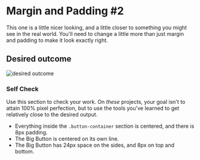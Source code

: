 # Margin and Padding #2

This one is a little nicer looking, and a little closer to something you might see in the real world. You'll need to change a little more than just margin and padding to make it look exactly right.

## Desired outcome
![desired outcome](./desired-outcome.png)

### Self Check
Use this section to check your work. On _these_ projects, your goal isn't to attain 100% pixel perfection, but to use the tools you've learned to get relatively close to the desired output.

<!-- - There is 8px between the edge of the card and its content (the blue sections). -->
<!-- - There is an 8px gap between each of the blue sections inside the card. -->
<!-- - The title of the card uses a 16px font. -->
<!-- - There are 8px between the title text and the edge of the title section. -->
<!-- - The content section has 16px space on the top and bottom, and 8px on either side.  -->
- Everything inside the `.button-container` section is centered, and there is 8px padding.
- The Big Button is centered on its own line.
- The Big Button has 24px space on the sides, and 8px on top and bottom.
